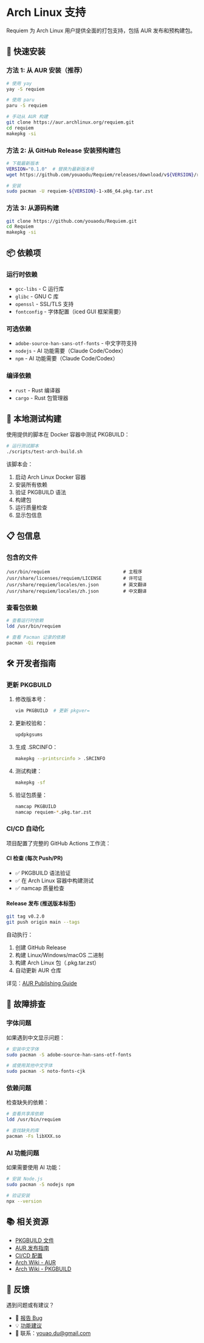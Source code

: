 # Arch Linux 支持

Requiem 为 Arch Linux 用户提供全面的打包支持，包括 AUR 发布和预构建包。

## 🚀 快速安装

### 方法 1: 从 AUR 安装（推荐）

```bash
# 使用 yay
yay -S requiem

# 使用 paru
paru -S requiem

# 手动从 AUR 构建
git clone https://aur.archlinux.org/requiem.git
cd requiem
makepkg -si
```

### 方法 2: 从 GitHub Release 安装预构建包

```bash
# 下载最新版本
VERSION="0.1.0"  # 替换为最新版本号
wget https://github.com/youaodu/Requiem/releases/download/v${VERSION}/requiem-${VERSION}-1-x86_64.pkg.tar.zst

# 安装
sudo pacman -U requiem-${VERSION}-1-x86_64.pkg.tar.zst
```

### 方法 3: 从源码构建

```bash
git clone https://github.com/youaodu/Requiem.git
cd Requiem
makepkg -si
```

## 📦 依赖项

### 运行时依赖

- `gcc-libs` - C 运行库
- `glibc` - GNU C 库
- `openssl` - SSL/TLS 支持
- `fontconfig` - 字体配置（iced GUI 框架需要）

### 可选依赖

- `adobe-source-han-sans-otf-fonts` - 中文字符支持
- `nodejs` - AI 功能需要（Claude Code/Codex）
- `npm` - AI 功能需要（Claude Code/Codex）

### 编译依赖

- `rust` - Rust 编译器
- `cargo` - Rust 包管理器

## 🔧 本地测试构建

使用提供的脚本在 Docker 容器中测试 PKGBUILD：

```bash
# 运行测试脚本
./scripts/test-arch-build.sh
```

该脚本会：
1. 启动 Arch Linux Docker 容器
2. 安装所有依赖
3. 验证 PKGBUILD 语法
4. 构建包
5. 运行质量检查
6. 显示包信息

## 📋 包信息

### 包含的文件

```
/usr/bin/requiem                           # 主程序
/usr/share/licenses/requiem/LICENSE        # 许可证
/usr/share/requiem/locales/en.json         # 英文翻译
/usr/share/requiem/locales/zh.json         # 中文翻译
```

### 查看包依赖

```bash
# 查看运行时依赖
ldd /usr/bin/requiem

# 查看 Pacman 记录的依赖
pacman -Qi requiem
```

## 🛠️ 开发者指南

### 更新 PKGBUILD

1. 修改版本号：
   ```bash
   vim PKGBUILD  # 更新 pkgver=
   ```

2. 更新校验和：
   ```bash
   updpkgsums
   ```

3. 生成 .SRCINFO：
   ```bash
   makepkg --printsrcinfo > .SRCINFO
   ```

4. 测试构建：
   ```bash
   makepkg -sf
   ```

5. 验证包质量：
   ```bash
   namcap PKGBUILD
   namcap requiem-*.pkg.tar.zst
   ```

### CI/CD 自动化

项目配置了完整的 GitHub Actions 工作流：

#### CI 检查 (每次 Push/PR)
- ✅ PKGBUILD 语法验证
- ✅ 在 Arch Linux 容器中构建测试
- ✅ namcap 质量检查

#### Release 发布 (推送版本标签)
```bash
git tag v0.2.0
git push origin main --tags
```

自动执行：
1. 创建 GitHub Release
2. 构建 Linux/Windows/macOS 二进制
3. 构建 Arch Linux 包（.pkg.tar.zst）
4. 自动更新 AUR 仓库

详见：[AUR Publishing Guide](.github/workflows/AUR_PUBLISHING.md)

## 🐛 故障排查

### 字体问题

如果遇到中文显示问题：

```bash
# 安装中文字体
sudo pacman -S adobe-source-han-sans-otf-fonts

# 或使用其他中文字体
sudo pacman -S noto-fonts-cjk
```

### 依赖问题

检查缺失的依赖：

```bash
# 查看共享库依赖
ldd /usr/bin/requiem

# 查找缺失的库
pacman -Fs libXXX.so
```

### AI 功能问题

如果需要使用 AI 功能：

```bash
# 安装 Node.js
sudo pacman -S nodejs npm

# 验证安装
npx --version
```

## 📚 相关资源

- [PKGBUILD 文件](/PKGBUILD)
- [AUR 发布指南](.github/workflows/AUR_PUBLISHING.md)
- [CI/CD 配置](.github/workflows/ci.yml)
- [Arch Wiki - AUR](https://wiki.archlinux.org/title/Arch_User_Repository)
- [Arch Wiki - PKGBUILD](https://wiki.archlinux.org/title/PKGBUILD)

## 💬 反馈

遇到问题或有建议？

- 🐛 [报告 Bug](https://github.com/youaodu/Requiem/issues)
- 💡 [功能建议](https://github.com/youaodu/Requiem/discussions)
- 📧 联系：youao.du@gmail.com
